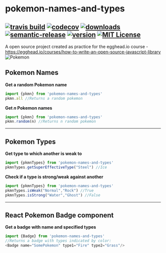 # pokemon-names-and-types
[![travis build](https://img.shields.io/travis/SahajR/pokemon-names-and-types.svg?style=flat-square)](https://travis-ci.org/SahajR/pokemon-names-and-types)
[![codecov](https://codecov.io/gh/SahajR/pokemon-names-and-types/branch/master/graph/badge.svg?style=flat-square)](https://codecov.io/gh/SahajR/pokemon-names-and-types)
[![downloads](https://img.shields.io/npm/dm/pokemon-names-and-types.svg?style=flat-square)](http://npm-stat.com/charts.html?package=pokemon-names-and-types&from=2016-10-06)
[![semantic-release](https://img.shields.io/badge/%20%20%F0%9F%93%A6%F0%9F%9A%80-semantic--release-e10079.svg?style=flat-square)](https://github.com/semantic-release/semantic-release)
[![version](https://img.shields.io/npm/v/pokemon-names-and-types.svg?style=flat-square)](http://npm.im/pokemon-names-and-types)
[![MIT License](https://img.shields.io/npm/l/pokemon-names-and-types.svg?style=flat-square)](http://opensource.org/licenses/MIT)
--
A open source project created as practice for the egghead.io course - https://egghead.io/courses/how-to-write-an-open-source-javascript-library
![Pokemon](http://imgh.us/pkmn.png)
## Pokemon Names ##
**Get a random Pokemon name**
```javascript
import {pkmn} from 'pokemon-names-and-types'
pkmn.all //Returns a random pokemon
```
**Get  *n* Pokemon names**
```javascript
import {pkmn} from 'pokemon-names-and-types'
pkmn.random(n) //Returns n random pokemon
```
----------
## Pokemon Types ##
**Get type to which another is weak to**
```javascript
import {pkmnTypes} from 'pokemon-names-and-types'
pkmnTypes.getSuperEffectiveType("Steel") //Ice
```
**Check if a type is strong/weak against another**
```javascript
import {pkmnTypes} from 'pokemon-names-and-types'
pkmnTypes.isWeak("Normal","Rock") //True
pkmnTypes.isStrong("Water","Ghost") //False
```
---
## React Pokemon Badge component ##
**Get a badge with name and specified types**
```javascript
import {Badge} from 'pokemon-names-and-types' 
//Returns a badge with types indicated by color:
<Badge name="SomePokemon" type1="Fire" type2="Grass"/>
```

